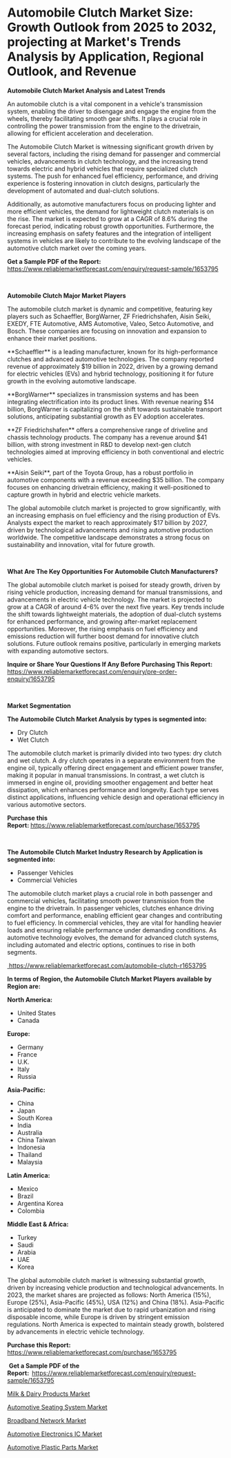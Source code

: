 <p><h1>Automobile Clutch Market Size: Growth Outlook from 2025 to 2032, projecting at Market's Trends Analysis by Application, Regional Outlook, and Revenue</h1></p><p><strong>Automobile Clutch Market Analysis and Latest Trends</strong></p>
<p><p>An automobile clutch is a vital component in a vehicle's transmission system, enabling the driver to disengage and engage the engine from the wheels, thereby facilitating smooth gear shifts. It plays a crucial role in controlling the power transmission from the engine to the drivetrain, allowing for efficient acceleration and deceleration.</p><p>The Automobile Clutch Market is witnessing significant growth driven by several factors, including the rising demand for passenger and commercial vehicles, advancements in clutch technology, and the increasing trend towards electric and hybrid vehicles that require specialized clutch systems. The push for enhanced fuel efficiency, performance, and driving experience is fostering innovation in clutch designs, particularly the development of automated and dual-clutch solutions.</p><p>Additionally, as automotive manufacturers focus on producing lighter and more efficient vehicles, the demand for lightweight clutch materials is on the rise. The market is expected to grow at a CAGR of 8.6% during the forecast period, indicating robust growth opportunities. Furthermore, the increasing emphasis on safety features and the integration of intelligent systems in vehicles are likely to contribute to the evolving landscape of the automotive clutch market over the coming years.</p></p>
<p><strong>Get a Sample PDF of the Report:&nbsp;</strong> <a href="https://www.reliablemarketforecast.com/enquiry/request-sample/1653795?utm_campaign=1110&utm_medium=2&utm_source=Github&utm_content=ia&utm_term=07032025&utm_id=automobile-clutch">https://www.reliablemarketforecast.com/enquiry/request-sample/1653795</a></p>
<p>&nbsp;</p>
<p><strong>Automobile Clutch Major Market Players</strong></p>
<p><p>The automobile clutch market is dynamic and competitive, featuring key players such as Schaeffler, BorgWarner, ZF Friedrichshafen, Aisin Seiki, EXEDY, FTE Automotive, AMS Automotive, Valeo, Setco Automotive, and Bosch. These companies are focusing on innovation and expansion to enhance their market positions.</p><p>**Schaeffler** is a leading manufacturer, known for its high-performance clutches and advanced automotive technologies. The company reported revenue of approximately $19 billion in 2022, driven by a growing demand for electric vehicles (EVs) and hybrid technology, positioning it for future growth in the evolving automotive landscape.</p><p>**BorgWarner** specializes in transmission systems and has been integrating electrification into its product lines. With revenue nearing $14 billion, BorgWarner is capitalizing on the shift towards sustainable transport solutions, anticipating substantial growth as EV adoption accelerates.</p><p>**ZF Friedrichshafen** offers a comprehensive range of driveline and chassis technology products. The company has a revenue around $41 billion, with strong investment in R&D to develop next-gen clutch technologies aimed at improving efficiency in both conventional and electric vehicles.</p><p>**Aisin Seiki**, part of the Toyota Group, has a robust portfolio in automotive components with a revenue exceeding $35 billion. The company focuses on enhancing drivetrain efficiency, making it well-positioned to capture growth in hybrid and electric vehicle markets.</p><p>The global automobile clutch market is projected to grow significantly, with an increasing emphasis on fuel efficiency and the rising production of EVs. Analysts expect the market to reach approximately $17 billion by 2027, driven by technological advancements and rising automotive production worldwide. The competitive landscape demonstrates a strong focus on sustainability and innovation, vital for future growth.</p></p>
<p>&nbsp;</p>
<p><strong>What Are The Key Opportunities For Automobile Clutch Manufacturers?</strong></p>
<p><p>The global automobile clutch market is poised for steady growth, driven by rising vehicle production, increasing demand for manual transmissions, and advancements in electric vehicle technology. The market is projected to grow at a CAGR of around 4-6% over the next five years. Key trends include the shift towards lightweight materials, the adoption of dual-clutch systems for enhanced performance, and growing after-market replacement opportunities. Moreover, the rising emphasis on fuel efficiency and emissions reduction will further boost demand for innovative clutch solutions. Future outlook remains positive, particularly in emerging markets with expanding automotive sectors.</p></p>
<p><strong>Inquire or Share Your Questions If Any Before Purchasing This Report:</strong> <a href="https://www.reliablemarketforecast.com/enquiry/pre-order-enquiry/1653795?utm_campaign=1110&utm_medium=2&utm_source=Github&utm_content=ia&utm_term=07032025&utm_id=automobile-clutch">https://www.reliablemarketforecast.com/enquiry/pre-order-enquiry/1653795</a></p>
<p>&nbsp;</p>
<p><strong>Market Segmentation</strong></p>
<p><strong>The Automobile Clutch Market Analysis by types is segmented into:</strong></p>
<p><ul><li>Dry Clutch</li><li>Wet Clutch</li></ul></p>
<p><p>The automobile clutch market is primarily divided into two types: dry clutch and wet clutch. A dry clutch operates in a separate environment from the engine oil, typically offering direct engagement and efficient power transfer, making it popular in manual transmissions. In contrast, a wet clutch is immersed in engine oil, providing smoother engagement and better heat dissipation, which enhances performance and longevity. Each type serves distinct applications, influencing vehicle design and operational efficiency in various automotive sectors.</p></p>
<p><strong>Purchase this Report:&nbsp;</strong><a href="https://www.reliablemarketforecast.com/purchase/1653795?utm_campaign=1110&utm_medium=2&utm_source=Github&utm_content=ia&utm_term=07032025&utm_id=automobile-clutch">https://www.reliablemarketforecast.com/purchase/1653795</a></p>
<p>&nbsp;</p>
<p><strong>The Automobile Clutch Market Industry Research by Application is segmented into:</strong></p>
<p><ul><li>Passenger Vehicles</li><li>Commercial Vehicles</li></ul></p>
<p><p>The automobile clutch market plays a crucial role in both passenger and commercial vehicles, facilitating smooth power transmission from the engine to the drivetrain. In passenger vehicles, clutches enhance driving comfort and performance, enabling efficient gear changes and contributing to fuel efficiency. In commercial vehicles, they are vital for handling heavier loads and ensuring reliable performance under demanding conditions. As automotive technology evolves, the demand for advanced clutch systems, including automated and electric options, continues to rise in both segments.</p></p>
<p><a href="https://www.reliablemarketforecast.com/automobile-clutch-r1653795?utm_campaign=1110&utm_medium=2&utm_source=Github&utm_content=ia&utm_term=07032025&utm_id=automobile-clutch">&nbsp;https://www.reliablemarketforecast.com/automobile-clutch-r1653795</a></p>
<p><strong>In terms of Region, the Automobile Clutch Market Players available by Region are:</strong></p>
<p>
    <p> <strong> North America: </strong>
        <ul>
            <li>United States</li>
            <li>Canada</li>
        </ul>
        </p> 
    <p> <strong> Europe: </strong>
        <ul>
            <li>Germany</li>
            <li>France</li>
            <li>U.K.</li>
            <li>Italy</li>
            <li>Russia</li>
        </ul>
        </p> 
    <p> <strong> Asia-Pacific: </strong>
        <ul>
            <li>China</li>
            <li>Japan</li>
            <li>South Korea</li>
            <li>India</li>
            <li>Australia</li>
            <li>China Taiwan</li>
            <li>Indonesia</li>
            <li>Thailand</li>
            <li>Malaysia</li>
        </ul>
        </p> 
    <p> <strong> Latin America: </strong>
        <ul>
            <li>Mexico</li>
            <li>Brazil</li>
            <li>Argentina Korea</li>
            <li>Colombia</li>
        </ul>
        </p> 
    <p> <strong> Middle East & Africa: </strong>
        <ul>
            <li>Turkey</li>
            <li>Saudi</li>
            <li>Arabia</li>
            <li>UAE</li>
            <li>Korea</li>
        </ul>
    </p>
    </p>
<p><p>The global automobile clutch market is witnessing substantial growth, driven by increasing vehicle production and technological advancements. In 2023, the market shares are projected as follows: North America (15%), Europe (25%), Asia-Pacific (45%), USA (12%) and China (18%). Asia-Pacific is anticipated to dominate the market due to rapid urbanization and rising disposable income, while Europe is driven by stringent emission regulations. North America is expected to maintain steady growth, bolstered by advancements in electric vehicle technology.</p></p>
<p><strong>Purchase this Report: </strong><a href="https://www.reliablemarketforecast.com/purchase/1653795?utm_campaign=1110&utm_medium=2&utm_source=Github&utm_content=ia&utm_term=07032025&utm_id=automobile-clutch">https://www.reliablemarketforecast.com/purchase/1653795</a></p>
<p>&nbsp;<strong>Get a Sample PDF of the Report:&nbsp;&nbsp;</strong><a href="https://www.reliablemarketforecast.com/enquiry/request-sample/1653795?utm_campaign=1110&utm_medium=2&utm_source=Github&utm_content=ia&utm_term=07032025&utm_id=automobile-clutch">https://www.reliablemarketforecast.com/enquiry/request-sample/1653795</a></p>
<p><strong></strong></p>
<p><p><a href="https://github.com/ikokwuihepa/Market-Research-Report-List-1/blob/main/milk-dairy-products-market.md?utm_campaign=1110&utm_medium=2&utm_source=Github&utm_content=ia&utm_term=07032025&utm_id=automobile-clutch">Milk & Dairy Products Market</a></p><p><a href="https://github.com/linnuripat/Market-Research-Report-List-1/blob/main/automotive-seating-system-market.md?utm_campaign=1110&utm_medium=2&utm_source=Github&utm_content=ia&utm_term=07032025&utm_id=automobile-clutch">Automotive Seating System Market</a></p><p><a href="https://github.com/borsiflorsfa/Market-Research-Report-List-1/blob/main/broadband-network-market.md?utm_campaign=1110&utm_medium=2&utm_source=Github&utm_content=ia&utm_term=07032025&utm_id=automobile-clutch">Broadband Network Market</a></p><p><a href="https://github.com/larotnanonhx/Market-Research-Report-List-1/blob/main/automotive-electronics-ic-market.md?utm_campaign=1110&utm_medium=2&utm_source=Github&utm_content=ia&utm_term=07032025&utm_id=automobile-clutch">Automotive Electronics IC Market</a></p><p><a href="https://github.com/bibzmuiko/Market-Research-Report-List-1/blob/main/automotive-plastic-parts-market.md?utm_campaign=1110&utm_medium=2&utm_source=Github&utm_content=ia&utm_term=07032025&utm_id=automobile-clutch">Automotive Plastic Parts Market</a></p></p>